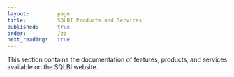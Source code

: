 ```yaml
---
layout:         page
title:          SQLBI Products and Services
published:      true
order:          /zz
next_reading:   true
---
```

This section contains the documentation of features, products, and services available on the SQLBI website.